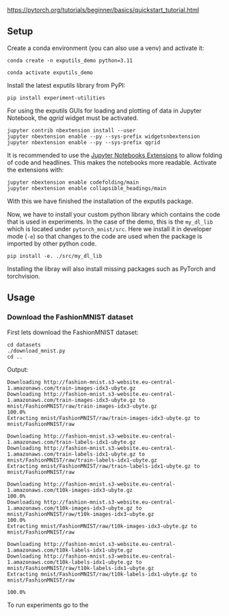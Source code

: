 



https://pytorch.org/tutorials/beginner/basics/quickstart_tutorial.html



## Setup

Create a conda environment (you can also use a venv) and activate it:

`conda create -n exputils_demo python=3.11`

`conda activate exputils_demo`

Install the latest exputils library from PyPI:

`pip install experiment-utilities`

For using the exputils GUIs for loading and plotting of data in Jupyter Notebook, the *qgrid* widget must be activated.

    jupyter contrib nbextension install --user
    jupyter nbextension enable --py --sys-prefix widgetsnbextension
    jupyter nbextension enable --py --sys-prefix qgrid

It is recommended to use the [Jupyter Notebooks Extensions](https://github.com/ipython-contrib/jupyter_contrib_nbextensions) to allow folding of code and headlines.
This makes the notebooks more readable.
Activate the extensions with:

    jupyter nbextension enable codefolding/main
    jupyter nbextension enable collapsible_headings/main

With this we have finished the installation of the exputils package.

Now, we have to install your custom python library which contains the code that is used in experiments.
In the case of the demo, this is the `my_dl_lib` which is located under `pytorch_mnist/src`.
Here we install it in developer mode (`-e`) so that changes to the code are used when the package is imported by other python code.

`pip install -e. ./src/my_dl_lib`

Installing the libray will also install missing packages such as PyTorch and torchvision. 

## Usage

### Download the FashionMNIST dataset

First lets download the FashionMNIST dataset:

    cd datasets
    ./download_mnist.py
    cd ..

Output:

    Downloading http://fashion-mnist.s3-website.eu-central-1.amazonaws.com/train-images-idx3-ubyte.gz
    Downloading http://fashion-mnist.s3-website.eu-central-1.amazonaws.com/train-images-idx3-ubyte.gz to mnist/FashionMNIST/raw/train-images-idx3-ubyte.gz
    100.0%
    Extracting mnist/FashionMNIST/raw/train-images-idx3-ubyte.gz to mnist/FashionMNIST/raw
    
    Downloading http://fashion-mnist.s3-website.eu-central-1.amazonaws.com/train-labels-idx1-ubyte.gz
    Downloading http://fashion-mnist.s3-website.eu-central-1.amazonaws.com/train-labels-idx1-ubyte.gz to mnist/FashionMNIST/raw/train-labels-idx1-ubyte.gz
    Extracting mnist/FashionMNIST/raw/train-labels-idx1-ubyte.gz to mnist/FashionMNIST/raw
    
    Downloading http://fashion-mnist.s3-website.eu-central-1.amazonaws.com/t10k-images-idx3-ubyte.gz
    100.0%
    Downloading http://fashion-mnist.s3-website.eu-central-1.amazonaws.com/t10k-images-idx3-ubyte.gz to mnist/FashionMNIST/raw/t10k-images-idx3-ubyte.gz
    100.0%
    Extracting mnist/FashionMNIST/raw/t10k-images-idx3-ubyte.gz to mnist/FashionMNIST/raw
    
    Downloading http://fashion-mnist.s3-website.eu-central-1.amazonaws.com/t10k-labels-idx1-ubyte.gz
    Downloading http://fashion-mnist.s3-website.eu-central-1.amazonaws.com/t10k-labels-idx1-ubyte.gz to mnist/FashionMNIST/raw/t10k-labels-idx1-ubyte.gz
    Extracting mnist/FashionMNIST/raw/t10k-labels-idx1-ubyte.gz to mnist/FashionMNIST/raw
    
    100.0%




To run experiments go to the 







